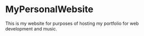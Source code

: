 # MyPersonalWebsite

This is my website for purposes of hosting my portfolio for web development and music. 
